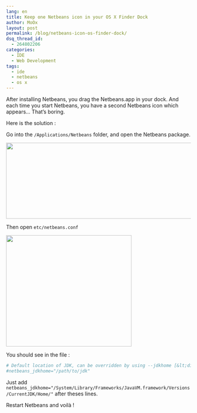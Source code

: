 ```yaml
---
lang: en
title: Keep one Netbeans icon in your OS X Finder Dock
author: MoOx
layout: post
permalink: /blog/netbeans-icon-os-finder-dock/
dsq_thread_id:
  - 264802206
categories:
  - IDE
  - Web Development
tags:
  - ide
  - netbeans
  - os x
---
```

After installing Netbeans, you drag the Netbeans.app in your dock. And each time you start Netbeans, you have a second Netbeans icon which appears… That’s boring.

Here is the solution :

Go into the `/Applications/Netbeans` folder, and open the Netbeans package.

[<img src="{{site.baseurl}}/medias/2011/10/open-netbeans-package.png" alt="" title="Open Netbeans.app package" width="541" height="207" class="aligncenter size-full wp-image-102" />][1]

Then open `etc/netbeans.conf`

[<img src="{{site.baseurl}}/medias/2011/10/open-netbeans-conf.png" alt="" title="Edit netbeans.conf" width="342" height="303" class="aligncenter size-full wp-image-103" />][2]

You should see in the file :

```bash
# Default location of JDK, can be overridden by using --jdkhome [&lt;dir&gt;:
#netbeans_jdkhome="/path/to/jdk"
```
Just add `netbeans_jdkhome="/System/Library/Frameworks/JavaVM.framework/Versions/CurrentJDK/Home/"` after theses lines.

Restart Netbeans and voilà !

 [1]: {{site.baseurl}}/medias/2011/10/open-netbeans-package.png
 [2]: {{site.baseurl}}/medias/2011/10/open-netbeans-conf.png
